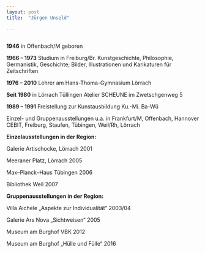 ```yaml
---
layout: post
title:  "Jürgen Unseld"

---
```


<img src="{{ '/assets/img/juergen.jpg' | prepend: site.baseurl }}" alt=""> 

**1946** in Offenbach/M geboren

**1966 – 1973** Studium in Freiburg/Br.
Kunstgeschichte, Philosophie, Germanistik,
Geschichte; Bilder, Illustrationen und Karikaturen für Zeitschriften

**1976 – 2010** Lehrer am Hans-Thoma-Gymnasium Lörrach

**Seit 1980** in Lörrach Tüllingen
Atelier SCHEUNE im Zwetschgenweg 5

**1989 – 1991** Freistellung zur Kunstausbildung
Ku.-Mi. Ba-Wü

Einzel- und Gruppenausstellungen u.a. in Frankfurt/M, Offenbach, Hannover CEBIT, Freiburg, Staufen, Tübingen, Weil/Rh, Lörrach

**Einzelausstellungen in der Region:**

Galerie Artischocke, Lörrach 2001

Meeraner Platz, Lörrach 2005

Max–Planck–Haus Tübingen 2006

Bibliothek Weil 2007

**Gruppenausstellungen in der Region:**

Villa Aichele „Aspekte zur Individualität“ 2003/04

Galerie Ars Nova „Sichtweisen“ 2005

Museum am Burghof VBK 2012

Museum am Burghof „Hülle und Fülle“ 2016
